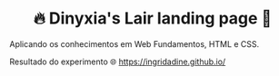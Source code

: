 <h1 align="center">🔥 Dinyxia's Lair landing page 🐲</h1>
Aplicando os conhecimentos em Web Fundamentos, HTML e CSS.

Resultado do experimento 🌐
https://ingridadine.github.io/


